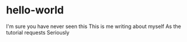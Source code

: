 # hello-world
I'm sure you have never seen this
This is me writing about myself
As the tutorial requests
Seriously
